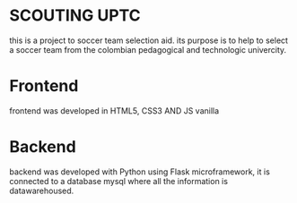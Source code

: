# SCOUTING UPTC
this is a project to soccer team selection aid. its purpose is to help to select a soccer team from the colombian pedagogical and technologic univercity.

# Frontend
frontend was developed in HTML5, CSS3 AND JS vanilla

# Backend 
backend was developed with Python using Flask microframework, it is connected to a database mysql where all the information is datawarehoused.
